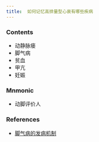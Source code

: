 ```yaml
---
title:  如何记忆高排量型心衰有哪些疾病
--- 
```


### Contents
- 动静脉瘘
- 脚气病
- 贫血
- 甲亢
- 妊娠
### Mnmonic
- 动脚评价人

### References
- [脚气病的发病机制](/脚气病的发病机制)
